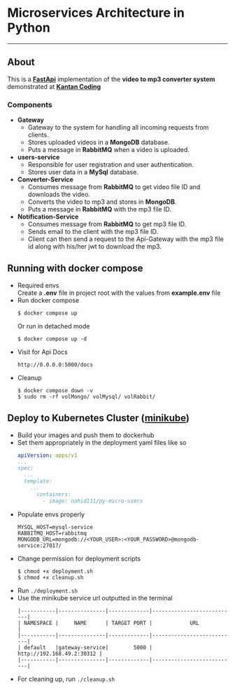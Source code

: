 # Microservices Architecture in Python

<hr />

## About

<p>
This is a <strong><a href="https://fastapi.tiangolo.com/">FastApi</a></strong> implementation of the <strong>video to mp3 converter system</strong> demonstrated at <strong><a href="https://www.youtube.com/watch?v=ZYAPH56ANC8" target="_blank">Kantan Coding</a></strong>
<p/>

### Components

- **Gateway**
  - Gateway to the system for handling all incoming requests from clients.
  - Stores uploaded videos in a **MongoDB** database.
  - Puts a message in **RabbitMQ** when a video is uploaded.
- **users-service**
  - Responsible for user registration and user authentication.
  - Stores user data in a **MySql** database.
- **Converter-Service**
  - Consumes message from **RabbitMQ** to get video file ID and downloads the video.
  - Converts the video to mp3 and stores in **MongoDB**.
  - Puts a message in **RabbitMQ** with the mp3 file ID.
- **Notification-Service**
  - Consumes message from **RabbitMQ** to get mp3 file ID.
  - Sends email to the client with the mp3 file ID.
  - Client can then send a request to the Api-Gateway with the mp3 file id along with his/her jwt to download the mp3.

## Running with docker compose

- Required envs <br/>
  Create a **.env** file in project root with the values from **example.env** file
- Run docker compose
  ```commandline
  $ docker compose up
  ```
  Or run in detached mode
  ```commandline
  $ docker compose up -d
  ```
- Visit for Api Docs
  ```
  http://0.0.0.0:5000/docs
  ```
- Cleanup
  ```commandline
  $ docker compose down -v
  $ sudo rm -rf volMongo/ volMysql/ volRabbit/
  ```

## Deploy to Kubernetes Cluster (<a href="https://minikube.sigs.k8s.io/">minikube</a>)

- Build your images and push them to dockerhub
- Set them appropriately in the deployment yaml files like so
  ```yaml
  apiVersion: apps/v1
  ...
  spec:
    ...
    template:
      ...
        containers:
          - image: nahid111/py-micro-users
  ```
- Populate envs properly
  ```dotenv
  MYSQL_HOST=mysql-service
  RABBITMQ_HOST=rabbitmq
  MONGODB_URL=mongodb://<YOUR_USER>:<YOUR_PASSWORD>@mongodb-service:27017/
  ```
- Change permission for deployment scripts
  ```commandline
  $ chmod +x deployment.sh
  $ chmod +x cleanup.sh
  ```
- Run `./deployment.sh`
- Use the minikube service url outputted in the terminal
  ```commandline
  |-----------|---------------|-------------|---------------------------|
  | NAMESPACE |     NAME      | TARGET PORT |            URL            |
  |-----------|---------------|-------------|---------------------------|
  | default   |gateway-service|        5000 | http://192.168.49.2:30312 |
  |-----------|---------------|-------------|---------------------------|
  ```
- For cleaning up, run `./cleanup.sh`
